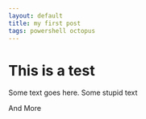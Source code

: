 ```yaml
---
layout: default
title: my first post
tags: powershell octopus
---
```

# This is a test

Some text goes here.
Some stupid text

And More
